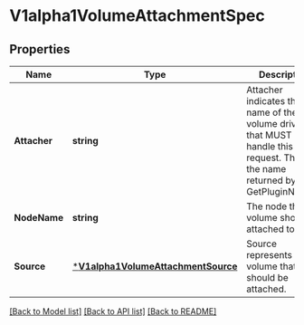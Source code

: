 # V1alpha1VolumeAttachmentSpec

## Properties
Name | Type | Description | Notes
------------ | ------------- | ------------- | -------------
**Attacher** | **string** | Attacher indicates the name of the volume driver that MUST handle this request. This is the name returned by GetPluginName(). | [default to null]
**NodeName** | **string** | The node that the volume should be attached to. | [default to null]
**Source** | [***V1alpha1VolumeAttachmentSource**](v1alpha1.VolumeAttachmentSource.md) | Source represents the volume that should be attached. | [default to null]

[[Back to Model list]](../README.md#documentation-for-models) [[Back to API list]](../README.md#documentation-for-api-endpoints) [[Back to README]](../README.md)


